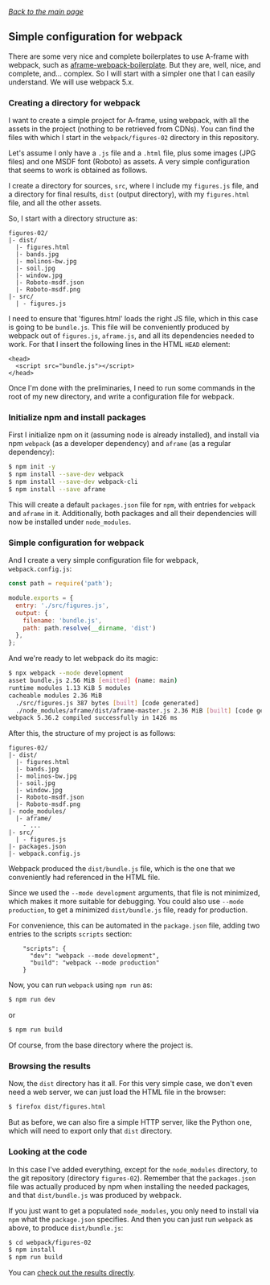 
*[Back to the main page](../../README.md)*

## Simple configuration for webpack

There are some very nice and complete boilerplates to use A-frame with webpack,
such as [aframe-webpack-boilerplate](https://github.com/mkungla/aframe-webpack-boilerplate).
But they are, well, nice, and complete, and... complex.
So I will start with a simpler one that I can easily understand.
We will use webpack 5.x.

### Creating a directory for webpack

I want to create a simple project for A-frame,
using webpack, with all the assets in the project
(nothing to be retrieved from CDNs).
You can find the files with which I start in the
`webpack/figures-02` directory in this repository.

Let's assume I only have a `.js` file and a `.html` file,
plus some images (JPG files) and one MSDF font (Roboto) as assets.
A very simple configuration that seems to work is obtained as follows.

I create a directory for sources, `src`, where I include my `figures.js` file,
and a directory for final results, `dist` (output directory),
with my `figures.html` file, and all the other assets.

So, I start with a directory structure as:

```
figures-02/
|- dist/
  |- figures.html
  |- bands.jpg
  |- molinos-bw.jpg
  |- soil.jpg
  |- window.jpg
  |- Roboto-msdf.json
  |- Roboto-msdf.png
|- src/
  | - figures.js
```

I need to ensure that 'figures.html' loads the right JS file,
which in this case is going to be `bundle.js`.
This file will be conveniently produced by webpack out of
`figures.js`, `aframe.js`, and all its dependencies needed to work.
For that I insert the following lines in the HTML `HEAD` element:

```
<head>
  <script src="bundle.js"></script>
</head>
```

Once I'm done with the preliminaries,
I need to run some commands in the root of my new directory,
and write a configuration file for webpack.

### Initialize npm and install packages

First I initialize npm on it (assuming node is already installed),
and install via npm `webpack` (as a developer dependency) and
`aframe` (as a regular dependency):

```bash
$ npm init -y
$ npm install --save-dev webpack
$ npm install --save-dev webpack-cli
$ npm install --save aframe
```

This will create a default `packages.json` file for `npm`,
with entries for `webpack` and `aframe` in it.
Additionally, both packages and all their dependencies
will now be installed under `node_modules`.

### Simple configuration for webpack

And I create a very simple configuration file for webpack,
`webpack.config.js`:

```js
const path = require('path');

module.exports = {
  entry: './src/figures.js',
  output: {
    filename: 'bundle.js',
    path: path.resolve(__dirname, 'dist')
  },
};
```

And we're ready to let webpack do its magic:

```bash
$ npx webpack --mode development
asset bundle.js 2.56 MiB [emitted] (name: main)
runtime modules 1.13 KiB 5 modules
cacheable modules 2.36 MiB
  ./src/figures.js 387 bytes [built] [code generated]
  ./node_modules/aframe/dist/aframe-master.js 2.36 MiB [built] [code generated]
webpack 5.36.2 compiled successfully in 1426 ms
```

After this, the structure of my project is as follows:

```
figures-02/
|- dist/
  |- figures.html
  |- bands.jpg
  |- molinos-bw.jpg
  |- soil.jpg
  |- window.jpg
  |- Roboto-msdf.json
  |- Roboto-msdf.png
|- node_modules/
  |- aframe/
    - ...
|- src/
  | - figures.js
|- packages.json
|- webpack.config.js
```

Webpack produced the `dist/bundle.js` file,
which is the one that we conveniently had referenced in the HTML file.

Since we used the `--mode development` arguments, that file is not minimized,
which makes it more suitable for debugging. You could also use
`--mode production`, to get a minimized `dist/bundle.js` file,
ready for production.

For convenience, this can be automated in the `package.json` file,
adding two entries to the scripts `scripts` section:

```
    "scripts": {
      "dev": "webpack --mode development",
      "build": "webpack --mode production"
    }
```

Now, you can run `webpack` using `npm run` as:

```bash
$ npm run dev
```

or

```bash
$ npm run build
```

Of course, from the base directory where the project is.

### Browsing the results

Now, the `dist` directory has it all.
For this very simple case,
we don't even need a web server,
we can just load the HTML file in the browser:

```bash
$ firefox dist/figures.html
```

But as before, we can also fire a simple HTTP server,
like the Python one,
which will need to export only that `dist` directory.

### Looking at the code

In this case I've added everything,
except for the `node_modules` directory,
to the git repository (directory `figures-02`).
Remember that the `packages.json` file was actually produced
by npm when installing the needed packages,
and that `dist/bundle.js` was produced by webpack.

If you just want to get a populated `node_modules`,
you only need to install via `npm` what the `package.json` specifies.
And then you can just run `webpack` as above, to produce
`dist/bundle.js`:

```bash
$ cd webpack/figures-02
$ npm install
$ npm run build
```

You can [check out the results directly](dist/figures.html).
